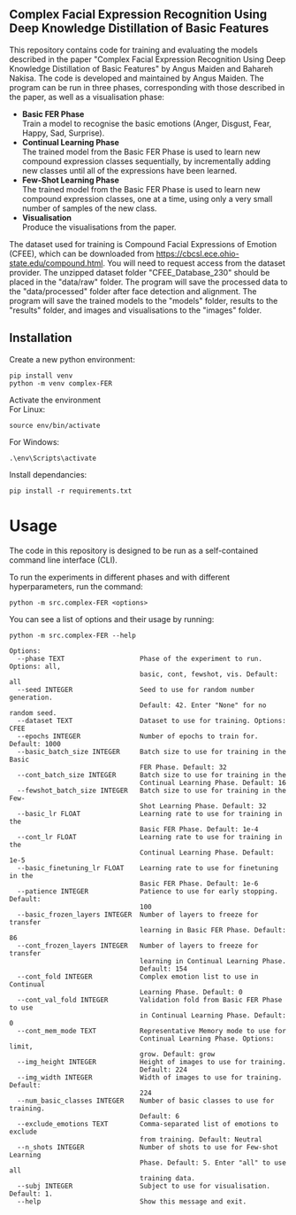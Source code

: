 ## Complex Facial Expression Recognition Using Deep Knowledge Distillation of Basic Features

This repository contains code for training and evaluating the models described in the paper "Complex Facial Expression Recognition Using Deep Knowledge Distillation of Basic Features" by Angus Maiden and Bahareh Nakisa. The code is developed and maintained by Angus Maiden. The program can be run in three phases, corresponding with those described in the paper, as well as a visualisation phase:
- **Basic FER Phase**  
Train a model to recognise the basic emotions (Anger, Disgust, Fear, Happy, Sad, Surprise).
- **Continual Learning Phase**  
The trained model from the Basic FER Phase is used to learn new compound expression classes sequentially, by incrementally adding new classes until all of the expressions have been learned.
- **Few-Shot Learning Phase**  
The trained model from the Basic FER Phase is used to learn new compound expression classes, one at a time, using only a very small number of samples of the new class.
- **Visualisation**  
Produce the visualisations from the paper.

The dataset used for training is Compound Facial Expressions of Emotion (CFEE), which can be downloaded from https://cbcsl.ece.ohio-state.edu/compound.html. You will need to request access from the dataset provider. The unzipped dataset folder "CFEE_Database_230" should be placed in the "data/raw" folder. The program will save the processed data to the "data/processed" folder after face detection and alignment. The program will save the trained models to the "models" folder, results to the "results" folder, and images and visualisations to the "images" folder.

## Installation

Create a new python environment:
```
pip install venv
python -m venv complex-FER
```
Activate the environment  
For Linux:
```
source env/bin/activate
```
For Windows:  
```
.\env\Scripts\activate
```
Install dependancies:
```
pip install -r requirements.txt
```

# Usage

The code in this repository is designed to be run as a self-contained command line interface (CLI).

To run the experiments in different phases and with different hyperparameters, run the command:
```
python -m src.complex-FER <options>
```

You can see a list of options and their usage by running:
```
python -m src.complex-FER --help
```

```
Options:
  --phase TEXT                   Phase of the experiment to run. Options: all,
                                 basic, cont, fewshot, vis. Default: all
  --seed INTEGER                 Seed to use for random number generation.
                                 Default: 42. Enter "None" for no random seed.
  --dataset TEXT                 Dataset to use for training. Options: CFEE
  --epochs INTEGER               Number of epochs to train for. Default: 1000
  --basic_batch_size INTEGER     Batch size to use for training in the Basic
                                 FER Phase. Default: 32
  --cont_batch_size INTEGER      Batch size to use for training in the
                                 Continual Learning Phase. Default: 16
  --fewshot_batch_size INTEGER   Batch size to use for training in the Few-
                                 Shot Learning Phase. Default: 32
  --basic_lr FLOAT               Learning rate to use for training in the
                                 Basic FER Phase. Default: 1e-4
  --cont_lr FLOAT                Learning rate to use for training in the
                                 Continual Learning Phase. Default: 1e-5
  --basic_finetuning_lr FLOAT    Learning rate to use for finetuning in the
                                 Basic FER Phase. Default: 1e-6
  --patience INTEGER             Patience to use for early stopping. Default:
                                 100
  --basic_frozen_layers INTEGER  Number of layers to freeze for transfer
                                 learning in Basic FER Phase. Default: 86
  --cont_frozen_layers INTEGER   Number of layers to freeze for transfer
                                 learning in Continual Learning Phase.
                                 Default: 154
  --cont_fold INTEGER            Complex emotion list to use in Continual
                                 Learning Phase. Default: 0
  --cont_val_fold INTEGER        Validation fold from Basic FER Phase to use
                                 in Continual Learning Phase. Default: 0
  --cont_mem_mode TEXT           Representative Memory mode to use for
                                 Continual Learning Phase. Options: limit,
                                 grow. Default: grow
  --img_height INTEGER           Height of images to use for training.
                                 Default: 224
  --img_width INTEGER            Width of images to use for training. Default:
                                 224
  --num_basic_classes INTEGER    Number of basic classes to use for training.
                                 Default: 6
  --exclude_emotions TEXT        Comma-separated list of emotions to exclude
                                 from training. Default: Neutral
  --n_shots INTEGER              Number of shots to use for Few-shot Learning
                                 Phase. Default: 5. Enter "all" to use all
                                 training data.
  --subj INTEGER                 Subject to use for visualisation. Default: 1.
  --help                         Show this message and exit.
  ```
